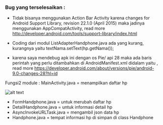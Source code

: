 ### Bug yang terselesaikan :

- Tidak bisanya menggunakan Action Bar Activity karena changes for Android Support Library, revision 22.1.0 (April 2015) maka jadinya menggunakan AppCompatActivity, read more http://developer.android.com/tools/support-library/index.html

- Coding dari modul ListAdapterHandphone.java ada yang kurang, kurangnya yaitu textNama.setText(hp.getNama());

- karena saya mendebug apk ini dengan os Pie/ api 28 maka ada baris perintah yang perlu ditambahkan di AndroidManifest.xml didalam </application> yaitu <uses-library android:name="org.apache.http.legacy" android:required="false" />, read more https://developer.android.com/about/versions/pie/android-9.0-changes-28?hl=id



Fungsi2 module :
MainActivity.java = menampilkan daftar hp

![alt text](https://i.ibb.co/VHGT11n/image.png)


- FormHandphone.java = untuk merubah daftar hp
- DetailHandphone.java = untuk informasi detail hp
- AsyncInvokeURLTask.java = mengambil json data hp
- Handphone.java = tempat informasi hp di simpan di class Handphone
